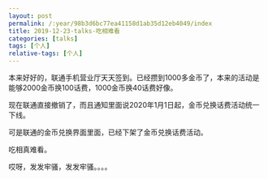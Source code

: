 ```yaml
---
layout: post
permalink: /:year/98b3d6bc77ea41158d1ab35d12eb4049/index
title: 2019-12-23-talks-吃相难看
categories: [talks]
tags: [个人]
relative-tags: [个人]
---
```



本来好好的，联通手机营业厅天天签到。已经攒到1000多金币了，本来的活动是能够2000金币换100话费，1000金币换40话费好像。

现在联通直接撤销了，而且通知里面说2020年1月1日起，金币兑换话费活动统一下线。

可是联通的金币兑换界面里面，已经下架了金币兑换话费活动。


吃相真难看。

哎呀，发发牢骚，发发牢骚。。。。

